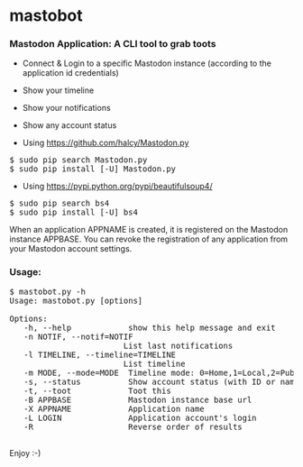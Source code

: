 # mastobot
<h3>Mastodon Application: A CLI tool to grab toots</h3>

+ Connect & Login to a specific Mastodon instance (according to the application id credentials)
+ Show your timeline
+ Show your notifications
+ Show any account status

+ Using https://github.com/halcy/Mastodon.py
<pre>
$ sudo pip search Mastodon.py
$ sudo pip install [-U] Mastodon.py
</pre>

+ Using https://pypi.python.org/pypi/beautifulsoup4/
<pre>
$ sudo pip search bs4
$ sudo pip install [-U] bs4
</pre>

When an application APPNAME is created, it is registered on the Mastodon instance APPBASE.
You can revoke the registration of any application from your Mastodon account settings.

<h3>Usage:</h3>

<pre>
$ mastobot.py -h
Usage: mastobot.py [options]

Options:
   -h, --help            show this help message and exit
   -n NOTIF, --notif=NOTIF
                        List last notifications
   -l TIMELINE, --timeline=TIMELINE
                        List timeline
   -m MODE, --mode=MODE  Timeline mode: 0=Home,1=Local,2=Public
   -s, --status          Show account status (with ID or name)
   -t, --toot            Toot this
   -B APPBASE            Mastodon instance base url
   -X APPNAME            Application name
   -L LOGIN              Application account's login
   -R                    Reverse order of results

</pre>

Enjoy :-)
